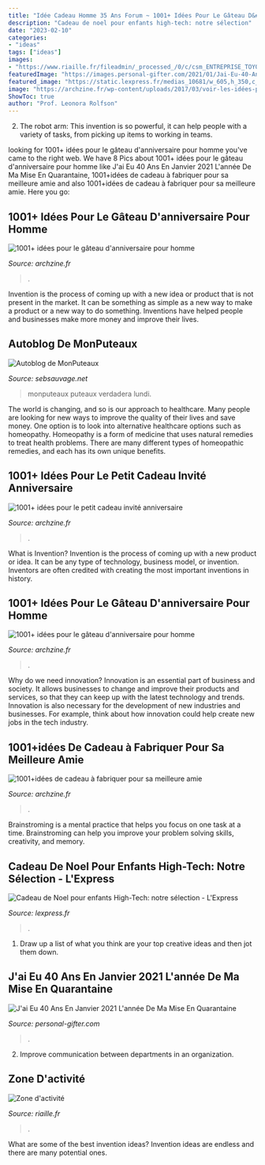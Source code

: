 ```yaml
---
title: "Idée Cadeau Homme 35 Ans Forum ~ 1001+ Idées Pour Le Gâteau D&#039;anniversaire Pour Homme"
description: "Cadeau de noel pour enfants high-tech: notre sélection"
date: "2023-02-10"
categories:
- "ideas"
tags: ["ideas"]
images:
- "https://www.riaille.fr/fileadmin/_processed_/0/c/csm_ENTREPRISE_TOYOTA_ET_PANNEAU_COMPA_cc5288f6ba.jpg"
featuredImage: "https://images.personal-gifter.com/2021/01/Jai-Eu-40-Ans-En-Janvier-2021-Lannee-De-Ma-Mise-En-Quarantaine-Joyeux-Anniversaire-40-ans-Idee-Cadeau-Personnalises-Pour-40-ans-Homme-Femme-Carnet-de-Notes-Cahier-Bloc-Notes-0.jpg"
featured_image: "https://static.lexpress.fr/medias_10681/w_605,h_350,c_fill,g_north/v1448298089/dix-cadeaux-de-noel-high-tech-pour-les-enfants_5468876.jpg"
image: "https://archzine.fr/wp-content/uploads/2017/03/voir-les-idées-pour-petit-cadeaux-pour-invites-anniversaire-love-bug.jpg"
ShowToc: true
author: "Prof. Leonora Rolfson"
---
```



2. The robot arm: This invention is so powerful, it can help people with a variety of tasks, from picking up items to working in teams.

	

		
looking for 1001+ idées pour le gâteau d&#039;anniversaire pour homme you've came to the right web. We have 8 Pics about 1001+ idées pour le gâteau d&#039;anniversaire pour homme like J&#039;ai Eu 40 Ans En Janvier 2021 L&#039;année De Ma Mise En Quarantaine, 1001+idées de cadeau à fabriquer pour sa meilleure amie and also 1001+idées de cadeau à fabriquer pour sa meilleure amie. Here you go:
		
    
## 1001+ Idées Pour Le Gâteau D&#039;anniversaire Pour Homme

<img loading=lazy src="https://archzine.fr/wp-content/uploads/2017/04/harry-potter-gateau-anniversaire-homme-gateau-pour-homme-moderne.jpg" onerror="this.onerror=null;this.src='https://tse4.mm.bing.net/th?id=OIP.r1PN0NTpps1dtquaUoRUpgHaEp&amp;pid=15.1';" alt="1001+ idées pour le gâteau d&#039;anniversaire pour homme">

_Source: archzine.fr_

>. 

	

Invention is the process of coming up with a new idea or product that is not present in the market. It can be something as simple as a new way to make a product or a new way to do something. Inventions have helped people and businesses make more money and improve their lives.

    
## Autoblog De MonPuteaux

<img loading=lazy src="http://puteaux.typepad.com/.a/6a00d8341c339153ef01bb09f8d1a9970d-320wi" onerror="this.onerror=null;this.src='https://tse2.mm.bing.net/th?id=OIP.4U06q0H9iyiJq3Chi_uL9gAAAA&amp;pid=15.1';" alt="Autoblog de MonPuteaux">

_Source: sebsauvage.net_

>monputeaux puteaux verdadera lundi. 

	

The world is changing, and so is our approach to healthcare. Many people are looking for new ways to improve the quality of their lives and save money. One option is to look into alternative healthcare options such as homeopathy. Homeopathy is a form of medicine that uses natural remedies to treat health problems. There are many different types of homeopathic remedies, and each has its own unique benefits.

    
## 1001+ Idées Pour Le Petit Cadeau Invité Anniversaire

<img loading=lazy src="https://archzine.fr/wp-content/uploads/2017/03/voir-les-idées-pour-petit-cadeaux-pour-invites-anniversaire-love-bug.jpg" onerror="this.onerror=null;this.src='https://tse2.mm.bing.net/th?id=OIP.sPQaKtLacLA3ZqF1cb02aAHaLH&amp;pid=15.1';" alt="1001+ idées pour le petit cadeau invité anniversaire">

_Source: archzine.fr_

>. 

	

What is Invention?
Invention is the process of coming up with a new product or idea. It can be any type of technology, business model, or invention. Inventors are often credited with creating the most important inventions in history.

    
## 1001+ Idées Pour Le Gâteau D&#039;anniversaire Pour Homme

<img loading=lazy src="https://archzine.fr/wp-content/uploads/2017/04/recette-de-gateau-pour-anniversaire-gateau-d-anniversaire-30-ans-van-gogh.jpg" onerror="this.onerror=null;this.src='https://tse2.mm.bing.net/th?id=OIP.O18sZZjLi9TqouW5RGUvrQHaKW&amp;pid=15.1';" alt="1001+ idées pour le gâteau d&#039;anniversaire pour homme">

_Source: archzine.fr_

>. 

	

Why do we need innovation?
Innovation is an essential part of business and society. It allows businesses to change and improve their products and services, so that they can keep up with the latest technology and trends. Innovation is also necessary for the development of new industries and businesses. For example, think about how innovation could help create new jobs in the tech industry.

    
## 1001+idées De Cadeau à Fabriquer Pour Sa Meilleure Amie

<img loading=lazy src="https://archzine.fr/wp-content/uploads/2017/01/un-bocal-en-verre-rempli-de-toute-sorte-de-souvenirs-cadeau-pour-une-amie-a-fabriquer-soi-meme-e1484228828314.jpg" onerror="this.onerror=null;this.src='https://tse3.mm.bing.net/th?id=OIP.JvoRK9Lc_AmhyHLKapNd_gHaJQ&amp;pid=15.1';" alt="1001+idées de cadeau à fabriquer pour sa meilleure amie">

_Source: archzine.fr_

>. 

	

Brainstroming is a mental practice that helps you focus on one task at a time. Brainstroming can help you improve your problem solving skills, creativity, and memory.

    
## Cadeau De Noel Pour Enfants High-Tech: Notre Sélection - L&#039;Express

<img loading=lazy src="https://static.lexpress.fr/medias_10681/w_605,h_350,c_fill,g_north/v1448298089/dix-cadeaux-de-noel-high-tech-pour-les-enfants_5468876.jpg" onerror="this.onerror=null;this.src='https://tse2.mm.bing.net/th?id=OIP.9MbMhII9pMo3P5C5yBe3CAHaES&amp;pid=15.1';" alt="Cadeau de Noel pour enfants High-Tech: notre sélection - L&#039;Express">

_Source: lexpress.fr_

>. 

	

1. Draw up a list of what you think are your top creative ideas and then jot them down.

    
## J&#039;ai Eu 40 Ans En Janvier 2021 L&#039;année De Ma Mise En Quarantaine

<img loading=lazy src="https://images.personal-gifter.com/2021/01/Jai-Eu-40-Ans-En-Janvier-2021-Lannee-De-Ma-Mise-En-Quarantaine-Joyeux-Anniversaire-40-ans-Idee-Cadeau-Personnalises-Pour-40-ans-Homme-Femme-Carnet-de-Notes-Cahier-Bloc-Notes-0.jpg" onerror="this.onerror=null;this.src='https://tse4.mm.bing.net/th?id=OIP.0jEQCKVEGeAQb5f9Oog5GQAAAA&amp;pid=15.1';" alt="J&#039;ai Eu 40 Ans En Janvier 2021 L&#039;année De Ma Mise En Quarantaine">

_Source: personal-gifter.com_

>. 

	

2. Improve communication between departments in an organization.

    
## Zone D&#039;activité

<img loading=lazy src="https://www.riaille.fr/fileadmin/_processed_/0/c/csm_ENTREPRISE_TOYOTA_ET_PANNEAU_COMPA_cc5288f6ba.jpg" onerror="this.onerror=null;this.src='https://tse2.mm.bing.net/th?id=OIP.RY3ENF_h494AZFZnhYcgPAAAAA&amp;pid=15.1';" alt="Zone d&#039;activité">

_Source: riaille.fr_

>. 

	

What are some of the best invention ideas?
Invention ideas are endless and there are many potential ones.

